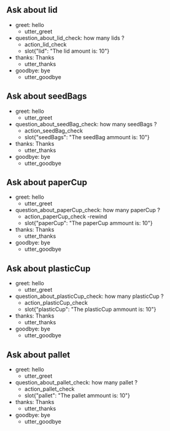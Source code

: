 ## Ask about lid 

* greet: hello
  - utter_greet
* question_about_lid_check: how many lids ? 
  - action_lid_check
  - slot{"lid": "The lid amount is: 10"}
* thanks: Thanks
  - utter_thanks
* goodbye: bye    
  - utter_goodbye

## Ask about seedBags 

* greet: hello
  - utter_greet
* question_about_seedBag_check: how many seedBags ? 
  - action_seedBag_check
  - slot{"seedBags": "The seedBag ammount is: 10"}
* thanks: Thanks
  - utter_thanks
* goodbye: bye    
  - utter_goodbye

## Ask about paperCup 
* greet: hello
  - utter_greet
* question_about_paperCup_check: how many paperCup ? 
  - action_paperCup_check
  -rewind
  - slot{"paperCup": "The paperCup ammount is: 10"}
* thanks: Thanks
  - utter_thanks
* goodbye: bye    
  - utter_goodbye

## Ask about plasticCup 
* greet: hello
  - utter_greet
* question_about_plasticCup_check: how many plasticCup ? 
  - action_plasticCup_check
  - slot{"plasticCup": "The plasticCup ammount is: 10"}
* thanks: Thanks
  - utter_thanks
* goodbye: bye    
  - utter_goodbye 

## Ask about pallet 
* greet: hello
  - utter_greet
* question_about_pallet_check: how many pallet ? 
  - action_pallet_check
  - slot{"pallet": "The pallet ammount is: 10"}
* thanks: Thanks
  - utter_thanks
* goodbye: bye    
  - utter_goodbye 

